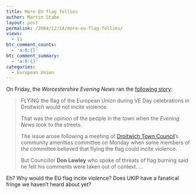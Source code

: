 ```yaml
---
title: More EU flag follies
author: Martin Stabe
layout: post
permalink: /2004/12/14/more-eu-flag-follies/
views:
  - 11
btc_comment_counts:
  - 'a:0:{}'
btc_comment_summary:
  - 'a:0:{}'
categories:
  - European Union
---
```

On Friday, the *Worcestershire Evening News* ran the [following story][1]:

> FLYING the flag of the European Union during VE Day celebrations in Droitwich would not incite violence. 
> 
> That was the opinion of the people in the town when the *Evening News* took to the streets.
> 
> The issue arose following a meeting of [Droitwich Town Council][2]&rsquo;s community amenities committee on Monday when some members of the committee believed that flying the flag could incite violence.
> 
> But Councillor **Don Lawley** who spoke of threats of flag burning said he felt his comments were taken out of context. &#8230;

Eh? Why would the EU flag incite violence? Does UKIP have a fanatical fringe we haven&#8217;t heard about yet?

 [1]: http://www.thisisworcestershire.co.uk/worcestershire/archive/2004/12/10/wen_news_preview44ZM.html
 [2]: http://www.thisisworcester.co.uk/worcestershire/worcester/info/WEN_INFO12.html